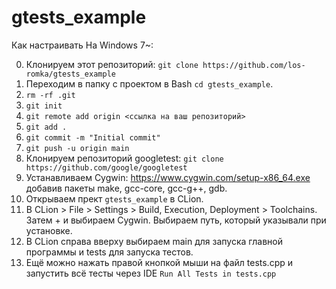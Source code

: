 # gtests_example

Как настраивать На Windows 7~:

0. Клонируем этот репозиторий: `git clone https://github.com/los-romka/gtests_example`
1. Переходим в папку с проектом в Bash `cd gtests_example`.
2. `rm -rf .git`
3. `git init`
4. `git remote add origin <ссылка на ваш репозиторий>`
5. `git add .`
6. `git commit -m "Initial commit"` 
7. `git push -u origin main`
8. Клонируем репозиторий googletest: `git clone https://github.com/google/googletest`
9. Устанавливаем Cygwin: https://www.cygwin.com/setup-x86_64.exe добавив пакеты make, gcc-core, gcc-g++, gdb.
10. Открываем прект `gtests_example` в CLion.
11. В CLion > File > Settings > Build, Execution, Deployment > Toolchains. Затем + и выбираем Cygwin. Выбираем путь, который указывали при установке.
12. В CLion справа вверху выбираем main для запуска главной программы и tests для запуска тестов.
13. Ещё можно нажать правой кнопкой мыши на файл tests.cpp и запустить всё тесты через IDE `Run All Tests in tests.cpp`

